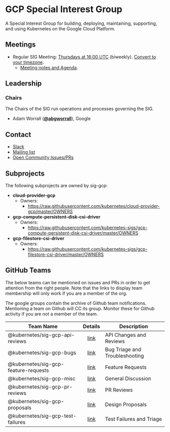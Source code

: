 <!---
This is an autogenerated file!

Please do not edit this file directly, but instead make changes to the
sigs.yaml file in the project root.

To understand how this file is generated, see https://git.k8s.io/community/generator/README.md
--->
# GCP Special Interest Group

A Special Interest Group for building, deploying, maintaining, supporting, and using Kubernetes on the Google Cloud Platform.

## Meetings
* Regular SIG Meeting: [Thursdays at 16:00 UTC](https://docs.google.com/document/d/1FQx0BPlkkl1Bn0c9ocVBxYIKojpmrS1CFP5h0DI68AE/edit) (biweekly). [Convert to your timezone](http://www.thetimezoneconverter.com/?t=16:00&tz=UTC).
  * [Meeting notes and Agenda](https://docs.google.com/document/d/1mtmwZ4oVSSWhbEw8Lfzvc7ig84qxUpdK6uHyJp8rSGU/edit).

## Leadership

### Chairs
The Chairs of the SIG run operations and processes governing the SIG.

* Adam Worrall (**[@abgworrall](https://github.com/abgworrall)**), Google

## Contact
* [Slack](https://kubernetes.slack.com/messages/sig-gcp)
* [Mailing list](https://groups.google.com/forum/#!forum/kubernetes-sig-gcp)
* [Open Community Issues/PRs](https://github.com/kubernetes/community/labels/sig%2Fgcp)

## Subprojects

The following subprojects are owned by sig-gcp:
- **cloud-provider-gcp**
  - Owners:
    - https://raw.githubusercontent.com/kubernetes/cloud-provider-gcp/master/OWNERS
- **gcp-compute-persistent-disk-csi-driver**
  - Owners:
    - https://raw.githubusercontent.com/kubernetes-sigs/gcp-compute-persistent-disk-csi-driver/master/OWNERS
- **gcp-filestore-csi-driver**
  - Owners:
    - https://raw.githubusercontent.com/kubernetes-sigs/gcp-filestore-csi-driver/master/OWNERS

## GitHub Teams

The below teams can be mentioned on issues and PRs in order to get attention from the right people.
Note that the links to display team membership will only work if you are a member of the org.

The google groups contain the archive of Github team notifications.
Mentioning a team on Github will CC its group.
Monitor these for Github activity if you are not a member of the team.

| Team Name | Details | Description |
| --------- |:-------:| ----------- |
| @kubernetes/sig-gcp-api-reviews | [link](https://github.com/orgs/kubernetes/teams/sig-gcp-api-reviews) | API Changes and Reviews |
| @kubernetes/sig-gcp-bugs | [link](https://github.com/orgs/kubernetes/teams/sig-gcp-bugs) | Bug Triage and Troubleshooting |
| @kubernetes/sig-gcp-feature-requests | [link](https://github.com/orgs/kubernetes/teams/sig-gcp-feature-requests) | Feature Requests |
| @kubernetes/sig-gcp-misc | [link](https://github.com/orgs/kubernetes/teams/sig-gcp-misc) | General Discussion |
| @kubernetes/sig-gcp-pr-reviews | [link](https://github.com/orgs/kubernetes/teams/sig-gcp-pr-reviews) | PR Reviews |
| @kubernetes/sig-gcp-proposals | [link](https://github.com/orgs/kubernetes/teams/sig-gcp-proposals) | Design Proposals |
| @kubernetes/sig-gcp-test-failures | [link](https://github.com/orgs/kubernetes/teams/sig-gcp-test-failures) | Test Failures and Triage |

<!-- BEGIN CUSTOM CONTENT -->

<!-- END CUSTOM CONTENT -->
